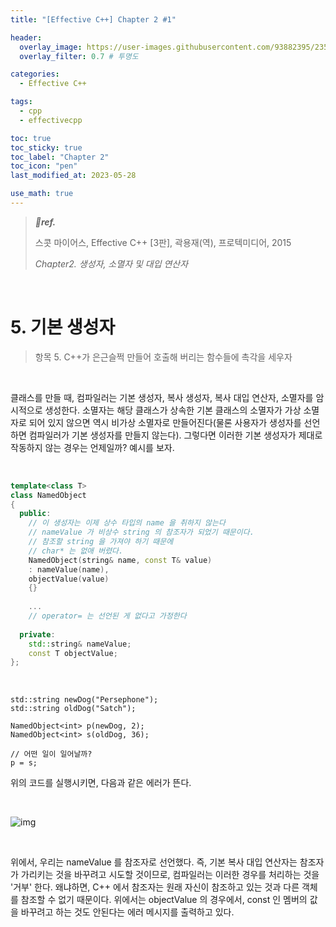 ```yaml
---
title: "[Effective C++] Chapter 2 #1"

header:
  overlay_image: https://user-images.githubusercontent.com/93882395/235280127-9967d437-f595-4098-a7d8-efa7995d6552.png
  overlay_filter: 0.7 # 투명도

categories:
  - Effective C++

tags:
  - cpp
  - effectivecpp

toc: true
toc_sticky: true
toc_label: "Chapter 2"
toc_icon: "pen"
last_modified_at: 2023-05-28

use_math: true
---
```



> ***💙ref.***
>
> 스콧 마이어스, Effective C++ \[3판], 곽용재(역), 프로텍미디어, 2015
>
> *Chapter2. 생성자, 소멸자 및 대입 연산자*

<br>

# **5. 기본 생성자**

>   항목 5. C++가 은근슬쩍 만들어 호출해 버리는 함수들에 촉각을 세우자

<br>

클래스를 만들 때, 컴파일러는 기본 생성자, 복사 생성자, 복사 대입 연산자, 소멸자를 암시적으로 생성한다. 소멸자는 해당 클래스가 상속한 기본 클래스의 소멸자가 가상 소멸자로 되어 있지 않으면 역시 비가상 소멸자로 만들어진다(물론 사용자가 생성자를 선언하면 컴파일러가 기본 생성자를 만들지 않는다).
그렇다면 이러한 기본 생성자가 제대로 작동하지 않는 경우는 언제일까? 예시를 보자.

<br>

```c++
template<class T>
class NamedObject
{
  public:
    // 이 생성자는 이제 상수 타입의 name 을 취하지 않는다
    // nameValue 가 비상수 string 의 참조자가 되었기 때문이다.
    // 참조할 string 을 가져야 하기 때문에
    // char* 는 없애 버렸다.
    NamedObject(string& name, const T& value)
    : nameValue(name),
    objectValue(value) 
    {}
    
    ...
    // operator= 는 선언된 게 없다고 가정한다
    
  private:
    std::string& nameValue;
    const T objectValue;
};
```

<br>

```
std::string newDog("Persephone");
std::string oldDog("Satch");

NamedObject<int> p(newDog, 2);
NamedObject<int> s(oldDog, 36);

// 어떤 일이 일어날까?
p = s;
```

위의 코드를 실행시키면, 다음과 같은 에러가 뜬다.

<br>

![img](https://blog.kakaocdn.net/dn/JbX5M/btrPuOQ8CLG/lNnfvnCKpJ6hO7BeymXpbK/img.png) 

<br>

위에서, 우리는 nameValue 를 참조자로 선언했다. 즉, 기본 복사 대입 연산자는 참조자가 가리키는 것을 바꾸려고 시도할 것이므로, 컴파일러는 이러한 경우를 처리하는 것을 '거부' 한다. 왜냐하면, C++ 에서 참조자는 원래 자신이 참조하고 있는 것과 다른 객체를 참조할 수 없기 때문이다.
위에서는 objectValue 의 경우에서, const 인 멤버의 값을 바꾸려고 하는 것도 안된다는 에러 메시지를 출력하고 있다.
